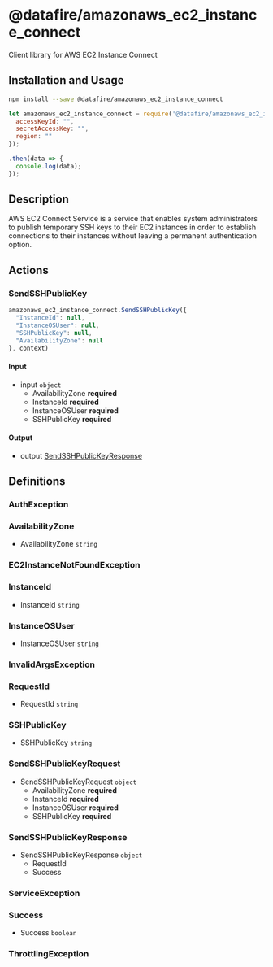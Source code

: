 # @datafire/amazonaws_ec2_instance_connect

Client library for AWS EC2 Instance Connect

## Installation and Usage
```bash
npm install --save @datafire/amazonaws_ec2_instance_connect
```
```js
let amazonaws_ec2_instance_connect = require('@datafire/amazonaws_ec2_instance_connect').create({
  accessKeyId: "",
  secretAccessKey: "",
  region: ""
});

.then(data => {
  console.log(data);
});
```

## Description

AWS EC2 Connect Service is a service that enables system administrators to publish temporary SSH keys to their EC2 instances in order to establish connections to their instances without leaving a permanent authentication option.

## Actions

### SendSSHPublicKey



```js
amazonaws_ec2_instance_connect.SendSSHPublicKey({
  "InstanceId": null,
  "InstanceOSUser": null,
  "SSHPublicKey": null,
  "AvailabilityZone": null
}, context)
```

#### Input
* input `object`
  * AvailabilityZone **required**
  * InstanceId **required**
  * InstanceOSUser **required**
  * SSHPublicKey **required**

#### Output
* output [SendSSHPublicKeyResponse](#sendsshpublickeyresponse)



## Definitions

### AuthException


### AvailabilityZone
* AvailabilityZone `string`

### EC2InstanceNotFoundException


### InstanceId
* InstanceId `string`

### InstanceOSUser
* InstanceOSUser `string`

### InvalidArgsException


### RequestId
* RequestId `string`

### SSHPublicKey
* SSHPublicKey `string`

### SendSSHPublicKeyRequest
* SendSSHPublicKeyRequest `object`
  * AvailabilityZone **required**
  * InstanceId **required**
  * InstanceOSUser **required**
  * SSHPublicKey **required**

### SendSSHPublicKeyResponse
* SendSSHPublicKeyResponse `object`
  * RequestId
  * Success

### ServiceException


### Success
* Success `boolean`

### ThrottlingException



